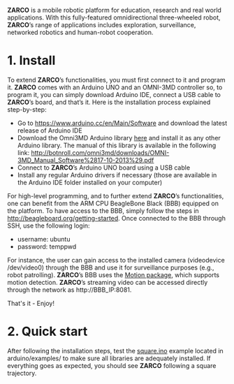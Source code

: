 **ZARCO** is a mobile robotic platform for education, research and real world applications. With this fully-featured omnidirectional three-wheeled robot, **ZARCO**’s range of applications includes exploration, surveillance, networked robotics and human-robot cooperation.

# 1. Install
To extend **ZARCO**’s functionalities, you must first connect to it and program it. **ZARCO** comes with an Arduino UNO and an OMNI-3MD controller so, to program it, you can simply download Arduino IDE, connect a USB cable to **ZARCO**’s board, and that’s it. 
Here is the installation process explained step-by-step:
* Go to https://www.arduino.cc/en/Main/Software and download the latest release of Arduino IDE
* Download the Omni3MD Arduino library [here](arduino/library/) and install it as any other Arduino library. The manual of this library is available in the following link: http://botnroll.com/omni3md/downloads/OMNI-3MD_Manual_Software%2817-10-2013%29.pdf 
* Connect to **ZARCO**’s Arduino UNO board using a USB cable
* Install any regular Arduino drivers if necessary (those are available in the Arduino IDE folder installed on your computer)

For high-level programming, and to further extend **ZARCO**’s functionalities, one can benefit from the ARM CPU BeagleBone Black (BBB) equipped on the platform. To have access to the BBB, simply follow the steps in http://beagleboard.org/getting-started. Once connected to the BBB through SSH, use the following login:
* username: ubuntu
* password: temppwd

For instance, the user can gain access to the installed camera (videodevice /dev/video0) through the BBB and use it for surveillance purposes (e.g., robot patrolling). **ZARCO**’s BBB uses the [Motion package](https://launchpad.net/ubuntu/trusty/+package/motion), which supports motion detection. **ZARCO**’s streaming video can be accessed directly through the network as http://BBB_IP:8081.

That's it - Enjoy!


# 2.	Quick start
After following the installation steps, test the [square.ino](arduino/examples/square/square.ino) example located in arduino/examples/ to make sure all libraries are adequately installed. If everything goes as expected, you should see **ZARCO** following a square trajectory.
